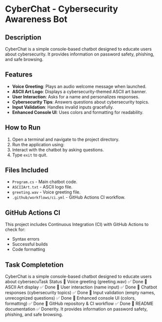 # CyberChat - Cybersecurity Awareness Bot

## Description
CyberChat is a simple console-based chatbot designed to educate users about cybersecurity. 
It provides information on password safety, phishing, and safe browsing.

## Features
- **Voice Greeting**: Plays an audio welcome message when launched.
- **ASCII Art Logo**: Displays a cybersecurity-themed ASCII art banner.
- **User Interaction**: Asks for a name and personalizes responses.
- **Cybersecurity Tips**: Answers questions about cybersecurity topics.
- **Input Validation**: Handles invalid inputs gracefully.
- **Enhanced Console UI**: Uses colors and formatting for readability.

## How to Run
1. Open a terminal and navigate to the project directory.
2. Run the application using:
3. Interact with the chatbot by asking questions.
4. Type `exit` to quit.

## Files Included
- `Program.cs` - Main chatbot code.
- `ASCIIArt.txt` - ASCII logo file.
- `greeting.wav` - Voice greeting file.
- `.github/workflows/ci.yml` - GitHub Actions CI workflow.

## GitHub Actions CI
This project includes Continuous Integration (CI) with GitHub Actions to check for:
- Syntax errors
- Successful builds
- Code formatting

## Task Completetion
CyberChat is a simple console-based chatbot designed to educate users about cybersecuTask	Status
🎤 Voice greeting (greeting.wav)	                        ✅ Done
🎨 ASCII Art display	                                    ✅ Done
👤 User interaction (name input)	                        ✅ Done
💬 Chatbot responses (cybersecurity topics)               	✅ Done
🚦 Input validation (empty names, unrecognized questions)	✅ Done
🎨 Enhanced console UI (colors, formatting)	                ✅ Done
📂 GitHub repository & CI workflow	                        ✅ Done
📝 README documentation	                                    ✅ Donerity. 
It provides information on password safety, phishing, and safe browsing.